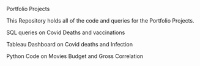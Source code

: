 Portfolio Projects

This Repository holds all of the code and queries for the Portfolio Projects.

SQL queries on Covid Deaths and vaccinations

Tableau Dashboard on Covid deaths and Infection 

Python Code on Movies Budget and Gross Correlation

